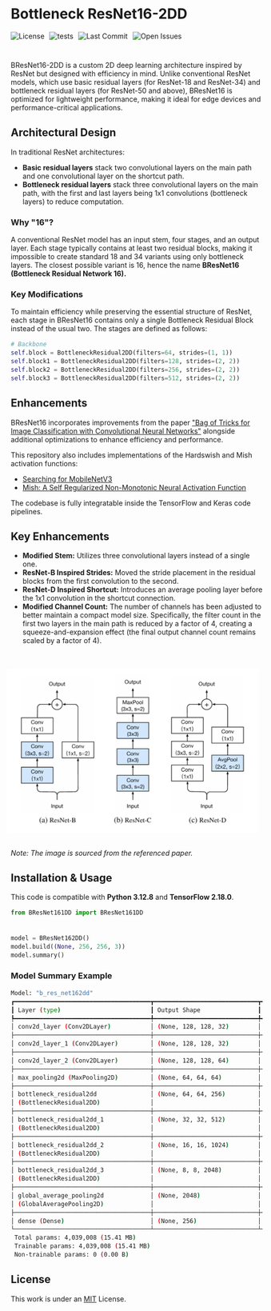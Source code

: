 # Bottleneck ResNet16-2DD
<div style="display: flex; gap: 10px; flex-wrap: wrap; margin-bottom: 10px;">
    <img src="https://img.shields.io/github/license/AliKHaliliT/BResNet16-2DD" alt="License">
    <img src="https://github.com/AliKHaliliT/BResNet16-2DD/actions/workflows/tests.yml/badge.svg" alt="tests">
    <img src="https://img.shields.io/github/last-commit/AliKHaliliT/BResNet16-2DD" alt="Last Commit">
    <img src="https://img.shields.io/github/issues/AliKHaliliT/BResNet16-2DD" alt="Open Issues">
</div>
<br/>

BResNet16-2DD is a custom 2D deep learning architecture inspired by ResNet but designed with efficiency in mind. Unlike conventional ResNet models, which use basic residual layers (for ResNet-18 and ResNet-34) and bottleneck residual layers (for ResNet-50 and above), BResNet16 is optimized for lightweight performance, making it ideal for edge devices and performance-critical applications.

## Architectural Design
In traditional ResNet architectures:
- **Basic residual layers** stack two convolutional layers on the main path and one convolutional layer on the shortcut path.
- **Bottleneck residual layers** stack three convolutional layers on the main path, with the first and last layers being 1x1 convolutions (bottleneck layers) to reduce computation.

### Why "16"?
A conventional ResNet model has an input stem, four stages, and an output layer. Each stage typically contains at least two residual blocks, making it impossible to create standard 18 and 34 variants using only bottleneck layers. The closest possible variant is 16, hence the name **BResNet16 (Bottleneck Residual Network 16).**

### Key Modifications
To maintain efficiency while preserving the essential structure of ResNet, each stage in BResNet16 contains only a single Bottleneck Residual Block instead of the usual two. The stages are defined as follows:

```python
# Backbone
self.block = BottleneckResidual2DD(filters=64, strides=(1, 1))
self.block1 = BottleneckResidual2DD(filters=128, strides=(2, 2))
self.block2 = BottleneckResidual2DD(filters=256, strides=(2, 2))
self.block3 = BottleneckResidual2DD(filters=512, strides=(2, 2))
```

## Enhancements
BResNet16 incorporates improvements from the paper ["Bag of Tricks for Image Classification with Convolutional Neural Networks"](https://arxiv.org/abs/1812.01187) alongside additional optimizations to enhance efficiency and performance.

This repository also includes implementations of the Hardswish and Mish activation functions:

- [Searching for MobileNetV3](https://arxiv.org/abs/1905.02244)
- [Mish: A Self Regularized Non-Monotonic Neural Activation Function](https://arxiv.org/abs/1908.08681)

The codebase is fully integratable inside the TensorFlow and Keras code pipelines.

## Key Enhancements
- **Modified Stem:** Utilizes three convolutional layers instead of a single one.
- **ResNet-B Inspired Strides:** Moved the stride placement in the residual blocks from the first convolution to the second.
- **ResNet-D Inspired Shortcut:** Introduces an average pooling layer before the 1x1 convolution in the shortcut connection.
- **Modified Channel Count:** The number of channels has been adjusted to better maintain a compact model size. Specifically, the filter count in the first two layers in the main path is reduced by a factor of 4, creating a squeeze-and-expansion effect (the final output channel count remains scaled by a factor of 4).

<br/>
<br/>
<div align="center" style="display: flex; justify-content: center; align-items: center;">
    <img src="util_resources/readme/enhancments.png" alt="ResNet-C image from the paper" style="margin-right: 16px;">
</div>
<br/>

*Note: The image is sourced from the referenced paper.*

## Installation & Usage
This code is compatible with **Python 3.12.8** and **TensorFlow 2.18.0**.

```python
from BResNet161DD import BResNet161DD


model = BResNet162DD()
model.build((None, 256, 256, 3))
model.summary()
```

### Model Summary Example
```bash
Model: "b_res_net162dd"
┏━━━━━━━━━━━━━━━━━━━━━━━━━━━━━━━━━━━━━━┳━━━━━━━━━━━━━━━━━━━━━━━━━━━━━┳━━━━━━━━━━━━━━━━━┓
┃ Layer (type)                         ┃ Output Shape                ┃         Param # ┃
┡━━━━━━━━━━━━━━━━━━━━━━━━━━━━━━━━━━━━━━╇━━━━━━━━━━━━━━━━━━━━━━━━━━━━━╇━━━━━━━━━━━━━━━━━┩
│ conv2d_layer (Conv2DLayer)           │ (None, 128, 128, 32)        │             864 │
├──────────────────────────────────────┼─────────────────────────────┼─────────────────┤
│ conv2d_layer_1 (Conv2DLayer)         │ (None, 128, 128, 32)        │           9,216 │
├──────────────────────────────────────┼─────────────────────────────┼─────────────────┤
│ conv2d_layer_2 (Conv2DLayer)         │ (None, 128, 128, 64)        │          18,432 │
├──────────────────────────────────────┼─────────────────────────────┼─────────────────┤
│ max_pooling2d (MaxPooling2D)         │ (None, 64, 64, 64)          │               0 │
├──────────────────────────────────────┼─────────────────────────────┼─────────────────┤
│ bottleneck_residual2dd               │ (None, 64, 64, 256)         │          23,808 │
│ (BottleneckResidual2DD)              │                             │                 │
├──────────────────────────────────────┼─────────────────────────────┼─────────────────┤
│ bottleneck_residual2dd_1             │ (None, 32, 32, 512)         │         164,864 │
│ (BottleneckResidual2DD)              │                             │                 │
├──────────────────────────────────────┼─────────────────────────────┼─────────────────┤
│ bottleneck_residual2dd_2             │ (None, 16, 16, 1024)        │         659,456 │
│ (BottleneckResidual2DD)              │                             │                 │
├──────────────────────────────────────┼─────────────────────────────┼─────────────────┤
│ bottleneck_residual2dd_3             │ (None, 8, 8, 2048)          │       2,637,824 │
│ (BottleneckResidual2DD)              │                             │                 │
├──────────────────────────────────────┼─────────────────────────────┼─────────────────┤
│ global_average_pooling2d             │ (None, 2048)                │               0 │
│ (GlobalAveragePooling2D)             │                             │                 │
├──────────────────────────────────────┼─────────────────────────────┼─────────────────┤
│ dense (Dense)                        │ (None, 256)                 │         524,544 │
└──────────────────────────────────────┴─────────────────────────────┴─────────────────┘
 Total params: 4,039,008 (15.41 MB)
 Trainable params: 4,039,008 (15.41 MB)
 Non-trainable params: 0 (0.00 B)
```

## License
This work is under an [MIT](https://choosealicense.com/licenses/mit/) License.